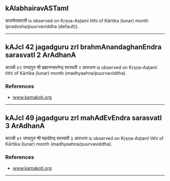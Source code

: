## kAlabhairavASTamI
कालभैरवाष्टमी is observed on Kṛṣṇa-Aṣṭamī tithi of Kārtika (lunar) month (pradosha/puurvaviddha (default)).



---
## kAJcI 42 jagadguru zrI brahmAnandaghanEndra sarasvatI 2 ArAdhanA
काञ्ची ४२ जगद्गुरु श्री ब्रह्मानन्दघनेन्द्र सरस्वती २ आराधना is observed on Kṛṣṇa-Aṣṭamī tithi of Kārtika (lunar) month (madhyaahna/puurvaviddha).


### References
* www.kamakoti.org


---
## kAJcI 49 jagadguru zrI mahAdEvEndra sarasvatI 3 ArAdhanA
काञ्ची ४९ जगद्गुरु श्री महादेवेन्द्र सरस्वती ३ आराधना is observed on Kṛṣṇa-Aṣṭamī tithi of Kārtika (lunar) month (madhyaahna/puurvaviddha).


### References
* www.kamakoti.org


---
